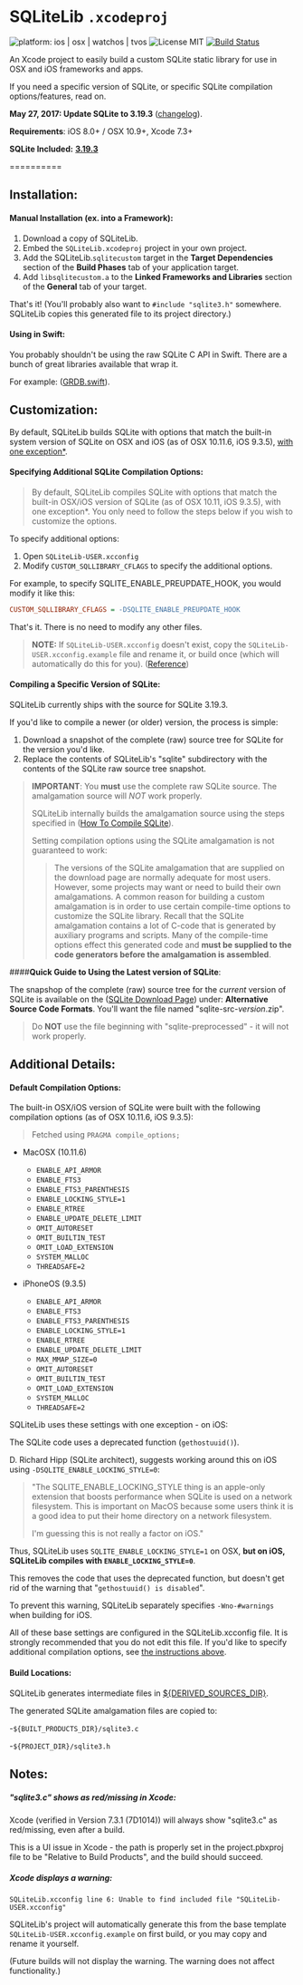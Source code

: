 SQLiteLib `.xcodeproj`
==========
![platform: ios | osx | watchos | tvos](https://img.shields.io/badge/platform-ios%20%7C%20osx%20%7C%20watchos%20%7C%20tvos-blue.svg) ![License MIT](https://img.shields.io/badge/license-MIT-lightgrey.svg) [![Build Status](https://travis-ci.org/swiftlyfalling/SQLiteLib.svg?branch=master)](https://travis-ci.org/swiftlyfalling/SQLiteLib)

An Xcode project to easily build a custom SQLite static library for use in OSX and iOS frameworks and apps.

If you need a specific version of SQLite, or specific SQLite compilation options/features, read on.



**May 27, 2017: Update SQLite to 3.19.3** ([changelog](CHANGELOG.md)).

**Requirements**: iOS 8.0+ / OSX 10.9+, Xcode 7.3+

**SQLite Included:** **[3.19.3](https://www.sqlite.org/releaselog/3_19_3.html)**



==========

## Installation:

#### Manual Installation (ex. into a Framework):

1. Download a copy of SQLiteLib.
2. Embed the `SQLiteLib.xcodeproj` project in your own project.
3. Add the SQLiteLib.`sqlitecustom` target in the **Target Dependencies** section of the **Build Phases** tab of your application target.
4. Add `libsqlitecustom.a` to the **Linked Frameworks and Libraries** section of the **General** tab of your target.

That's it! (You'll probably also want to `#include "sqlite3.h"` somewhere. SQLiteLib copies this generated file to its project directory.)


#### Using in Swift:

You probably shouldn't be using the raw SQLite C API in Swift. There are a bunch of great libraries available that wrap it.

For example: ([GRDB.swift](https://github.com/groue/GRDB.swift)).


## Customization:

By default, SQLiteLib builds SQLite with options that match the built-in system version of SQLite on OSX and iOS (as of OSX 10.11.6, iOS 9.3.5), [with one exception*](#additional-details).


#### Specifying Additional SQLite Compilation Options:

> By default, SQLiteLib compiles SQLite with options that match the built-in OSX/iOS version of SQLite (as of OSX 10.11, iOS 9.3.5), with one exception*.
> You only need to follow the steps below if you wish to customize the options.

To specify additional options:

1. Open `SQLiteLib-USER.xcconfig`
2. Modify `CUSTOM_SQLLIBRARY_CFLAGS` to specify the additional options.

For example, to specify SQLITE\_ENABLE\_PREUPDATE\_HOOK, you would modify it like this:
```ini
CUSTOM_SQLLIBRARY_CFLAGS = -DSQLITE_ENABLE_PREUPDATE_HOOK
```

That's it.
There is no need to modify any other files.

> **NOTE:** If `SQLiteLib-USER.xcconfig` doesn't exist, copy the `SQLiteLib-USER.xcconfig.example` file and rename it, or build once (which will automatically do this for you). ([Reference](#notes))


#### Compiling a Specific Version of SQLite:

SQLiteLib currently ships with the source for SQLite 3.19.3.

If you'd like to compile a newer (or older) version, the process is simple:

1. Download a snapshot of the complete (raw) source tree for SQLite for the version you'd like.
2. Replace the contents of SQLiteLib's "sqlite" subdirectory with the contents of the SQLite raw source tree snapshot.

> **IMPORTANT**:
> You **must** use the complete raw SQLite source. The amalgamation source will *NOT* work properly.
>
> SQLiteLib internally builds the amalgamation source using the steps specified in ([How To Compile SQLite](https://www.sqlite.org/howtocompile.html#amal)).
>
> Setting compilation options using the SQLite amalgamation is not guaranteed to work:
> > The versions of the SQLite amalgamation that are supplied on the download page are normally adequate for most users. However, some projects may want or need to build their own amalgamations. A common reason for building a custom amalgamation is in order to use certain compile-time options to customize the SQLite library. Recall that the SQLite amalgamation contains a lot of C-code that is generated by auxiliary programs and scripts. Many of the compile-time options effect this generated code and **must be supplied to the code generators before the amalgamation is assembled**.


####**Quick Guide to Using the Latest version of SQLite**:

The snapshop of the complete (raw) source tree for the *current* version of SQLite is available on the ([SQLite Download Page](https://www.sqlite.org/download.html#old)) under: **Alternative Source Code Formats**. 
You'll want the file named "sqlite-src-*version*.zip".
> Do **NOT** use the file beginning with "sqlite-preprocessed" - it will not work properly.



## Additional Details:


#### Default Compilation Options:

The built-in OSX/iOS version of SQLite were built with the following compilation options (as of OSX 10.11.6, iOS 9.3.5):

> Fetched using `PRAGMA compile_options;`

- MacOSX (10.11.6)
    - `ENABLE_API_ARMOR`
    - `ENABLE_FTS3`
    - `ENABLE_FTS3_PARENTHESIS`
    - `ENABLE_LOCKING_STYLE=1`
    - `ENABLE_RTREE`
    - `ENABLE_UPDATE_DELETE_LIMIT`
    - `OMIT_AUTORESET`
    - `OMIT_BUILTIN_TEST`
    - `OMIT_LOAD_EXTENSION`
    - `SYSTEM_MALLOC`
    - `THREADSAFE=2`

- iPhoneOS (9.3.5)
    - `ENABLE_API_ARMOR`
    - `ENABLE_FTS3`
    - `ENABLE_FTS3_PARENTHESIS`
    - `ENABLE_LOCKING_STYLE=1`
    - `ENABLE_RTREE`
    - `ENABLE_UPDATE_DELETE_LIMIT`
    - `MAX_MMAP_SIZE=0`
    - `OMIT_AUTORESET`
    - `OMIT_BUILTIN_TEST`
    - `OMIT_LOAD_EXTENSION`
    - `SYSTEM_MALLOC`
    - `THREADSAFE=2`

SQLiteLib uses these settings with one exception - on iOS:

The SQLite code uses a deprecated function (`gethostuuid()`).

D. Richard Hipp (SQLite architect), suggests working around this on iOS using `-DSQLITE_ENABLE_LOCKING_STYLE=0`:
> "The SQLITE_ENABLE_LOCKING_STYLE thing is an apple-only extension that
> boosts performance when SQLite is used on a network filesystem.  This
> is important on MacOS because some users think it is a good idea to
> put their home directory on a network filesystem.
>
> I'm guessing this is not really a factor on iOS."

Thus, SQLiteLib uses `SQLITE_ENABLE_LOCKING_STYLE=1` on OSX,
**but on iOS, SQLiteLib compiles with `ENABLE_LOCKING_STYLE=0`**.

This removes the code that uses the deprecated function, but doesn't get rid of the warning that "`gethostuuid() is disabled`".

To prevent this warning, SQLiteLib separately specifies `-Wno-#warnings` when building for iOS.

All of these base settings are configured in the SQLiteLib.xcconfig file.
It is strongly recommended that you do not edit this file. If you'd like to specify additional compilation options, see [the instructions above](#specifying-additional-sqlite-compilation-options).



#### Build Locations:

SQLiteLib generates intermediate files in [${DERIVED_SOURCES_DIR}](https://developer.apple.com/library/mac/documentation/DeveloperTools/Reference/XcodeBuildSettingRef/1-Build_Setting_Reference/build_setting_ref.html#//apple_ref/doc/uid/TP40003931-CH3-SW43).

The generated SQLite amalgamation files are copied to:

-`${BUILT_PRODUCTS_DIR}/sqlite3.c`

-`${PROJECT_DIR}/sqlite3.h`



## Notes:

##### "sqlite3.c" shows as red/missing in Xcode:

Xcode (verified in Version 7.3.1 (7D1014)) will always show "sqlite3.c" as red/missing, even after a build.

This is a UI issue in Xcode - the path is properly set in the project.pbxproj file to be "Relative to Build Products", and the build should succeed.

##### Xcode displays a warning: 
`SQLiteLib.xcconfig line 6: Unable to find included file "SQLiteLib-USER.xcconfig"`

SQLiteLib's project will automatically generate this from the base template `SQLiteLib-USER.xcconfig.example` on first build, or you may copy and rename it yourself.

(Future builds will not display the warning. The warning does not affect functionality.)
